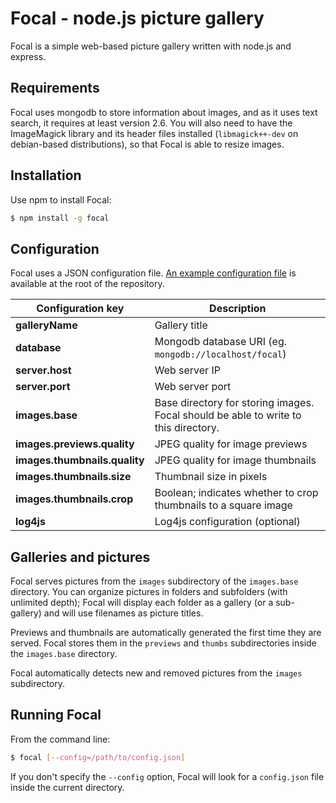 Focal - node.js picture gallery
===============================

Focal is a simple web-based picture gallery written with node.js and express.

Requirements
------------

Focal uses mongodb to store information about images, and as it uses text search, it requires at least version 2.6.  You will also need to have the ImageMagick library and its header files installed (`libmagick++-dev` on debian-based distributions), so that Focal is able to resize images.

Installation
------------

Use npm to install Focal:

```sh
$ npm install -g focal
```

Configuration
-------------

Focal uses a JSON configuration file.  [An example configuration file](config.json) is available at the root of the repository.

Configuration key | Description
--- | ---
**galleryName** | Gallery title
**database** | Mongodb database URI (eg. `mongodb://localhost/focal`)
**server.host** | Web server IP
**server.port** | Web server port
**images.base** | Base directory for storing images. Focal should be able to write to this directory.
**images.previews.quality** | JPEG quality for image previews
**images.thumbnails.quality** | JPEG quality for image thumbnails
**images.thumbnails.size** | Thumbnail size in pixels
**images.thumbnails.crop** | Boolean; indicates whether to crop thumbnails to a square image
**log4js** | Log4js configuration (optional)

Galleries and pictures
----------------------

Focal serves pictures from the `images` subdirectory of the `images.base` directory.  You can organize pictures in folders and subfolders (with unlimited depth); Focal will display each folder as a gallery (or a sub-gallery) and will use filenames as picture titles.

Previews and thumbnails are automatically generated the first time they are served.  Focal stores them in the `previews` and `thumbs` subdirectories inside the `images.base` directory.

Focal automatically detects new and removed pictures from the `images` subdirectory.

Running Focal
-------------

From the command line:

```sh
$ focal [--config=/path/to/config.json]
```

If you don't specify the `--config` option, Focal will look for a `config.json` file inside the current directory.